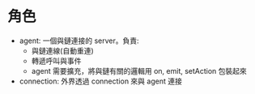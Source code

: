 # 角色
* agent: 一個與鏈連接的 server。負責:
  * 與鏈連線(自動重連)
  * 轉遞呼叫與事件
  * agent 需要擴充，將與鏈有關的邏輯用 on, emit, setAction 包裝起來
* connection: 外界透過 connection 來與 agent 連接
